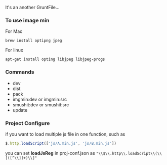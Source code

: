 It's an another GruntFile...

### To use image min

For Mac

```brew install optipng jpeg```

For linux

```apt-get install opting libjpeg libjpeg-progs```

### Commands
- dev
- dist
- pack
- imgmin:dev or imgmin:src
- smushit:dev or smushit:src
- update

### Project Configure

if you want to load multiple js file in one function, such as

```js
$.http.loadScript(['js/A.min.js', 'js/B.min.js'])
```

you can set **loadJsReg** in proj-conf.json as
```"\\$\\.http\\.loadScript\\(\\[([^\\]]+)\\]"```